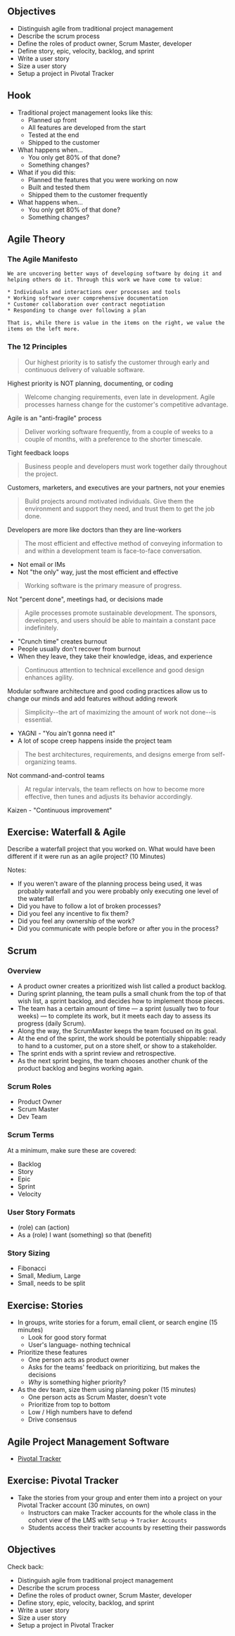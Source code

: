 ## Objectives

* Distinguish agile from traditional project management
* Describe the scrum process
* Define the roles of product owner, Scrum Master, developer
* Define story, epic, velocity, backlog, and sprint
* Write a user story
* Size a user story
* Setup a project in Pivotal Tracker

## Hook

* Traditional project management looks like this:
    * Planned up front
    * All features are developed from the start
    * Tested at the end
    * Shipped to the customer
* What happens when...
    * You only get 80% of that done?
    * Something changes?
* What if you did this:
    * Planned the features that you were working on now
    * Built and tested them
    * Shipped them to the customer frequently
* What happens when...
    * You only get 80% of that done?
    * Something changes?

## Agile Theory

### The Agile Manifesto

```
We are uncovering better ways of developing software by doing it and helping others do it. Through this work we have come to value:

* Individuals and interactions over processes and tools
* Working software over comprehensive documentation
* Customer collaboration over contract negotiation
* Responding to change over following a plan

That is, while there is value in the items on the right, we value the items on the left more.
```

### The 12 Principles

> Our highest priority is to satisfy the customer through early and continuous delivery of valuable software.

Highest priority is NOT planning, documenting, or coding

> Welcome changing requirements, even late in development. Agile processes harness change for the customer's competitive advantage.

Agile is an "anti-fragile" process

> Deliver working software frequently, from a couple of weeks to a couple of months, with a preference to the shorter timescale.

Tight feedback loops

> Business people and developers must work together daily throughout the project.

Customers, marketers, and executives are your partners, not your enemies

> Build projects around motivated individuals. Give them the environment and support they need, and trust them to get the job done.

Developers are more like doctors than they are line-workers

> The most efficient and effective method of conveying information to and within a development team is face-to-face conversation.

* Not email or IMs
* Not "the only" way, just the most efficient and effective

> Working software is the primary measure of progress.

Not "percent done", meetings had, or decisions made

> Agile processes promote sustainable development. The sponsors, developers, and users should be able to maintain a constant pace indefinitely.

* "Crunch time" creates burnout
* People usually don't recover from burnout
* When they leave, they take their knowledge, ideas, and experience

> Continuous attention to technical excellence and good design enhances agility.

Modular software architecture and good coding practices allow us to change our minds and add features without adding rework

> Simplicity--the art of maximizing the amount of work not done--is essential.

* YAGNI - "You ain't gonna need it"
* A lot of scope creep happens inside the project team

> The best architectures, requirements, and designs emerge from self-organizing teams.

Not command-and-control teams

> At regular intervals, the team reflects on how to become more effective, then tunes and adjusts its behavior accordingly.

Kaizen - "Continuous improvement"

## Exercise: Waterfall & Agile

Describe a waterfall project that you worked on. What would have been different if it were run as an agile project? (10 Minutes)

Notes:

* If you weren't aware of the planning process being used, it was probably waterfall and you were probably only executing one level of the waterfall
* Did you have to follow a lot of broken processes?
* Did you feel any incentive to fix them?
* Did you feel any ownership of the work?
* Did you communicate with people before or after you in the process?

## Scrum

### Overview

* A product owner creates a prioritized wish list called a product backlog.
* During sprint planning, the team pulls a small chunk from the top of that wish list, a sprint backlog, and decides how to implement those pieces.
* The team has a certain amount of time — a sprint (usually two to four weeks) — to complete its work, but it meets each day to assess its progress (daily Scrum).
* Along the way, the ScrumMaster keeps the team focused on its goal.
* At the end of the sprint, the work should be potentially shippable: ready to hand to a customer, put on a store shelf, or show to a stakeholder.
* The sprint ends with a sprint review and retrospective.
* As the next sprint begins, the team chooses another chunk of the product backlog and begins working again.

### Scrum Roles

* Product Owner
* Scrum Master 
* Dev Team

### Scrum Terms

At a minimum, make sure these are covered:

* Backlog
* Story
* Epic
* Sprint
* Velocity

### User Story Formats

* (role) can (action)
* As a (role) I want (something) so that (benefit)

### Story Sizing

* Fibonacci
* Small, Medium, Large
* Small, needs to be split

## Exercise: Stories

* In groups, write stories for a forum, email client, or search engine (15 minutes)
    * Look for good story format
    * User's language- nothing technical
* Prioritize these features
    * One person acts as product owner
    * Asks for the teams' feedback on prioritizing, but makes the decisions
    * _Why_ is something higher priority?
* As the dev team, size them using planning poker (15 minutes)
    * One person acts as Scrum Master, doesn't vote
    * Prioritize from top to bottom
    * Low / High numbers have to defend
    * Drive consensus

## Agile Project Management Software

* [Pivotal Tracker](https://www.pivotaltracker.com)

## Exercise: Pivotal Tracker

* Take the stories from your group and enter them into a project on your Pivotal Tracker account (30 minutes, on own)
    * Instructors can make Tracker accounts for the whole class in the cohort view of the LMS with `Setup` -> `Tracker Accounts`
    * Students access their tracker accounts by resetting their passwords

## Objectives

Check back:

* Distinguish agile from traditional project management
* Describe the scrum process
* Define the roles of product owner, Scrum Master, developer
* Define story, epic, velocity, backlog, and sprint
* Write a user story
* Size a user story
* Setup a project in Pivotal Tracker